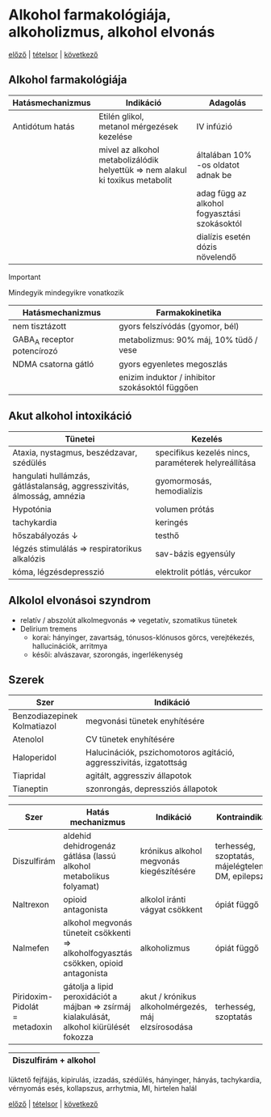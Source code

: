# Alkohol farmakológiája, alkoholizmus, alkohol elvonás

[előző](6.%20Szedatohipnotikumok%20II.%20egyéb%20szerek,%20insomnia%20kezelés%20irányelvei.md) | [tételsor](0.%20Tételsor.md) | [következő](link)

## Alkohol farmakológiája

Hatásmechanizmus | Indikáció | Adagolás
--- | --- | ---
Antidótum hatás | Etilén glikol,<br> metanol mérgezések kezelése | IV infúzió
|| mivel az alkohol metabolizálódik helyettük ⇒ nem alakul ki toxikus metabolit | általában 10% -os oldatot adnak be
||| adag függ az alkohol fogyasztási szokásoktól
||| dialízis esetén dózis növelendő

> [!IMPORTANT]
> Mindegyik mindegyikre vonatkozik

Hatásmechanizmus | Farmakokinetika
--- | ---
nem tisztázott | gyors felszívódás (gyomor, bél)
GABA<sub>A</sub> receptor potencírozó | metabolizmus: 90% máj, 10% tüdő / vese
NDMA csatorna gátló | gyors egyenletes megoszlás
|| enizim induktor / inhibitor szokásoktól függően

## Akut alkohol intoxikáció

Tünetei | Kezelés
--- | ---
Ataxia, nystagmus, beszédzavar, szédülés | specifikus kezelés nincs, paraméterek helyreállítása
hangulati hullámzás, gátlástalanság, aggresszivitás, álmosság, amnézia | gyomormosás, hemodialízis
Hypotónia | volumen prótás
tachykardia | keringés
hőszabályozás ↓ | testhő
légzés stimulálás ⇒ respiratorikus alkalózis | sav-bázis egyensúly
kóma, légzésdepresszió | elektrolit pótlás, vércukor

## Alkolol elvonásoi szyndrom

- relatív / abszolút alkolmegvonás ⇒ vegetatív, szomatikus tünetek
- Delirium tremens
  - korai: hányinger, zavartság, tónusos-klónusos görcs, verejtékezés, hallucinációk, arritmya
  - késői: alvászavar, szorongás, ingerlékenység

## Szerek

Szer | Indikáció
--- | ---
Benzodiazepinek <br> Kolmatiazol | megvonási tünetek enyhítésére
Atenolol | CV tünetek enyhítésére
Haloperidol | Halucinációk, pszichomotoros agitáció, aggresszivitás, izgatottság
Tiapridal | agitált, aggressziv állapotok
Tianeptin | szonrongás, depressziós állapotok

Szer | Hatás mechanizmus | Indikáció | Kontraindikáció
--- | --- | --- | ---
Diszulfirám | aldehid dehidrogenáz gátlása (lassú alkohol metabolikus folyamat) | krónikus alkohol megvonás kiegészítésére | terhesség, szoptatás, májelégtelenség, DM, epilepszia
Naltrexon | opioid antagonista | alkolol iránti vágyat csökkent | ópiát függő
Nalmefen | alkohol megvonás tüneteit csökkenti ⇒ alkoholfogyasztás csökken, opioid antagonista | alkoholizmus | ópiát függő
Piridoxim-Pidolát <br> = metadoxin | gátolja a lipid peroxidációt a májban ⇒ zsírmáj kialakulását, alkohol kiürülését fokozza | akut / krónikus alkoholmérgezés, máj elzsírosodása | terhesség, szoptatás

Diszulfirám + alkohol |
--- |
lüktető fejfájás, kipirulás, izzadás, szédülés, hányinger, hányás, tachykardia, vérnyomás esés, kollapszus, arrhytmia, MI, hirtelen halál

[előző](6.%20Szedatohipnotikumok%20II.%20egyéb%20szerek,%20insomnia%20kezelés%20irányelvei.md) | [tételsor](0.%20Tételsor.md) | [következő](link)
